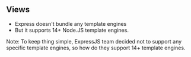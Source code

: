 ## Views

- Express doesn't bundle any template engines
- But it supports 14+ Node.JS template engines.

Note:
To keep thing simple, ExpressJS team decided not to support any specific template engines, so how do they support 14+ template engines.